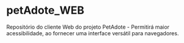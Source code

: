 # petAdote_WEB
 Repositório do cliente Web do projeto PetAdote  - Permitirá maior acessibilidade, ao fornecer uma interface versátil para navegadores.
